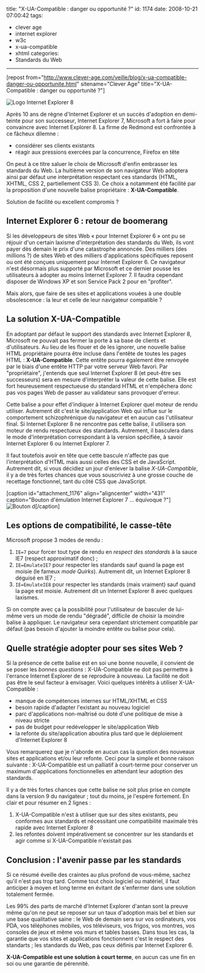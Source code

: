 title: "X-UA-Compatible : danger ou opportunité ?"
id: 1174
date: 2008-10-21 07:00:42
tags:
- clever age
- internet explorer
- w3c
- x-ua-compatible
- xhtml
categories:
- Standards du Web
---

[repost from="http://www.clever-age.com/veille/blog/x-ua-compatible-danger-ou-opportunite.html" sitename="Clever Age" title="X-UA-Compatible : danger ou opportunité ?"]

![](https://oncletom.io/images/2008/10/logo-ie8.gif "Logo Internet Explorer 8")

Après 10 ans de règne d'Internet Explorer et un succès d'adoption en demi-teinte pour son successeur, Internet Explorer 7, Microsoft a fort à faire pour convaincre avec Internet Explorer 8.
La firme de Redmond est confrontée à ce fâcheux dilemne :

*   considérer ses clients existants
*   réagir aux pressions exercées par la concurrence, Firefox en tête

On peut à ce titre saluer le choix de Microsoft d'enfin embrasser les standards du Web. La huitième version de son navigateur Web adoptera ainsi par défaut une interprétation respectant ces standards (HTML, XHTML, CSS 2, partiellement CSS 3).
Ce choix a notamment été facilité par la proposition d'une nouvelle balise propriétaire : **X-UA-Compatible**.

Solution de facilité ou excellent compromis ?

<!--more-->

## Internet Explorer 6 : retour de boomerang

Si les développeurs de sites Web « pour Internet Explorer 6 » ont pu se réjouir d'un certain laxisme d'interprétation des standards du Web, ils vont payer dès demain le prix d'une catastrophe annoncée.
Des milliers (des millions ?) de sites Web et des milliers d'applications spécifiques reposent ou ont été conçues uniquement pour Internet Explorer 6\. Ce navigateur n'est désormais plus supporté par Microsoft et ce dernier pousse les utilisateurs à adopter au moins Internet Explorer 7\. Il faudra cependant disposer de Windows XP et son Service Pack 2 pour en "profiter".

Mais alors, que faire de ses sites et applications vouées à une double obsolescence : la leur et celle de leur navigateur compatible ?

## La solution X-UA-Compatible

En adoptant par défaut le support des standards avec Internet Explorer 8, Microsoft ne pouvait pas fermer la porte à sa base de clients et d'utilisateurs.
Au lieu de les flouer et de les ignorer, une nouvelle balise HTML propriétaire pourra être incluse dans l'entête de toutes les pages HTML : **X-UA-Compatible**.
Cette entête pourra également être renvoyée par le biais d'une entête HTTP par votre serveur Web favori.
Par "propriétaire", j'entends que seul Internet Explorer 8 (et peut-être ses successeurs) sera en mesure d'interpréter la valeur de cette balise. Elle est fort heureusement respectueuse du standard HTML et n'empêchera donc pas vos pages Web de passer au validateur sans provoquer d'erreur.

Cette balise a pour effet d'indiquer à Internet Explorer quel moteur de rendu utiliser. Autrement dit c'est le site/application Web qui influe sur le comportement schizophrénique du navigateur et en aucun cas l'utilisateur final.
Si Internet Explorer 8 ne rencontre pas cette balise, il utilisera son moteur de rendu respectueux des standards. Autrement, il basculera dans le mode d'interprétation correspondant à la version spécifiée, à savoir Internet Explorer 6 ou Internet Explorer 7.

Il faut toutefois avoir en tête que cette bascule n'affecte pas que l'interprétation d'HTML mais aussi celles des CSS et de JavaScript.
Autrement dit, si vous décidiez un jour d'enlever la balise _X-UA-Compatible_, il y a de très fortes chances que vous souscriviez à une grosse couche de recettage fonctionnel, tant du côté CSS que JavaScript.

[caption id="attachment_1176" align="aligncenter" width="431" caption="Bouton d&#39;émulation Internet Explorer 7 ... équivoque ?"]![Bouton d](https://oncletom.io/images/2008/10/emulateie7.png "Bouton d")[/caption]

## Les options de compatibilité, le casse-tête

Microsoft propose 3 modes de rendu :

1.  `IE=7` pour forcer tout type de rendu en _respect des standards_ à la sauce IE7 (respect approximatif donc) ;
2.  `IE=EmulateIE7` pour respecter les standards sauf quand la page est moisie (le fameux _mode Quirks_). Autrement dit, un Internet Explorer 8 déguisé en IE7 ;
3.  `IE=EmulateIE8` pour respecter les standards (mais vraiment) sauf quand la page est moisie. Autrement dit un Internet Explorer 8 avec quelques laxismes.

Si on compte avec ça la possibilité pour l'utilisateur de basculer de lui-même vers un mode de rendu "dégradé", difficile de choisir la moindre balise à appliquer.
Le navigateur sera cependant strictement compatible par défaut (pas besoin d'ajouter la moindre entête ou balise pour cela).

## Quelle stratégie adopter pour ses sites Web ?

Si la présence de cette balise est en soi une bonne nouvelle, il convient de se poser les _bonnes questions_ : X-UA-Compatible ne doit pas permettre à l'errance Internet Explorer de se reproduire à nouveau. La facilité ne doit pas être le seul facteur à envisager.
Voici quelques intérêts à utiliser X-UA-Compatible :

*   manque de compétences internes sur HTML/XHTML et CSS
*   besoin rapide d'adapter l'existant au nouveau logiciel
*   parc d'applications non-maîtrisé ou doté d'une politique de mise à niveau stricte
*   pas de budget pour redévelopper le site/application Web
*   la refonte du site/application aboutira plus tard que le déploiement d'Internet Explorer 8

Vous remarquerez que je n'aborde en aucun cas la question des nouveaux sites et applications et/ou leur refonte. Ceci pour la simple et bonne raison suivante : X-UA-Compatible est un palliatif à court-terme pour conserver un maximum d'applications fonctionnelles en attendant leur adoption des standards.

Il y a de très fortes chances que cette balise ne soit plus prise en compte dans la version 9 du navigateur ; tout du moins, je l'espère fortement.
En clair et pour résumer en 2 lignes :

1.  X-UA-Compatible n'est à utiliser que sur des sites existants, peu conformes aux standards et nécessitant une compatibilité maximale très rapide avec Internet Explorer 8
2.  les refontes doivent impérativement se concentrer sur les standards et agir comme si X-UA-Compatible n'existait pas

## Conclusion : l'avenir passe par les standards

Si ce résumé éveille des craintes au plus profond de vous-même, sachez qu'il n'est pas trop tard. Comme tout choix logiciel ou matériel, il faut anticiper à moyen et long terme en évitant de s'enfermer dans une solution totalement fermée.

Les 99% des parts de marché d'Internet Explorer d'antan sont la preuve même qu'on ne peut se reposer sur un taux d'adoption mais bel et bien sur une base qualitative saine : le Web de demain sera sur vos ordinateurs, vos PDA, vos téléphones mobiles, vos téléviseurs, vos frigos, vos montres, vos consoles de jeux et même vos murs et tables basses. Dans tous les cas, la garantie que vos sites et applications fonctionnent c'est le respect des standarts ; les standards du Web, pas ceux définis par Internet Explorer 6.

**X-UA-Compatible est une solution à court terme**, en aucun cas une fin en soi ou une garantie de pérennité.